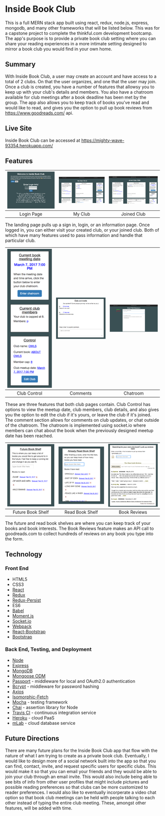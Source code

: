 Inside Book Club
==========
This is a full MERN stack app built using react, redux, node.js, express, mongodb, and many other frameworks that will be listed below.  This was for a capstone project to complete the thinkful.com development bootcamp. The app's purpose is to provide a private book club setting where you can share your reading experiences in a more intimate setting designed to mirror a book club you would find in your own home.  

Summary
-------
With Inside Book Club, a user may create an account and have access to a total of 2 clubs.  On that the user organizes, and one that the user may join.  Once a club is created, you have a number of features that allowsy you to keep up with your club's details and members.  You also have a chatroom available for club meetings after a book deadline has been met by the group.  The app also allows you to keep track of books you've read and would like to read, and gives you the option to pull up book reviews from https://www.goodreads.com/ api.    

Live Site
---------
Inside Book Club can be accessed at https://mighty-wave-93354.herokuapp.com/

Features
--------
| <img alt="Login Page" src="./design_imgs/landingLogin.png" width="350"> | <img alt="My Club" src="./design_imgs/myClub.png" width="350"> | <img alt="Joined Club" src="./design_imgs/joinClub.png" width="350"> |
|:---:|:---:|:---:|
| Login Page | My Club | Joined Club |

The landing page pulls up a sign in, login, or an information page.  Once logged in, you can either visit your created club, or your joined club.  Both of which have many features used to pass information and handle that particular club.  

| <img alt="Club Control" src="./design_imgs/clubControl.png" width="350"> | <img alt="Comments" src="./design_imgs/comments.png" width="350"> | <img alt="Chatroom" src="./design_imgs/chatroom.png" width="350"> |
|:---:|:---:|:---:|
| Club Control | Comments | Chatroom |

These are three features that both club pages contain.  Club Control has options to view the meetup date, club members, club details, and also gives you the option to edit the club if it's yours, or leave the club if it's joined. The comment section allows for comments on club updates, or chat outside of the chatroom.  The chatroom is implemented using socket.io where members can chat about the book when the previously designed meetup date has been reached.  

| <img alt="Future Book Shelf" src="./design_imgs/futureBookShelf.png" width="350"> | <img alt="Read Book Shelf" src="./design_imgs/pastBookShelf.png" width="350"> | <img alt="Book Reviews" src="./design_imgs/goodReadsBookReview.png" width="350"> |
|:---:|:---:|:---:|
| Future Book Shelf | Read Book Shelf | Book Reviews |

The future and read book shelves are where you can keep track of your books and book interests.  The Book Reviews feature makes an API call to goodreads.com to collect hundreds of reviews on any book you type into the form.  


Technology
----------

### Front End
 - HTML5
 - CSS3
 - [React](https://facebook.github.io/react/)
 - [Redux](redux.js.org/)
 - [Redux-Persist](https://github.com/rt2zz/redux-persist)
 - ES6
 - [Babel](https://babeljs.io/)
 - [Moment.js](https://momentjs.com/)
 - [Socket.io](https://github.com/socketio/socket.io)
 - [Webpack](https://webpack.github.io/)
 - [React-Bootstrap](react-bootstrap.github.io/components.html)
 - [Bootstrap](https://getbootstrap.com/)

### Back End, Testing, and Deployment
 - [Node](https://nodejs.org)
 - [Express](https://expressjs.com/)
 - [MongoDB](https://www.mongodb.com/)
 - [Mongoose ODM](http://mongoosejs.com/)
 - [Passport](http://passportjs.org/) - middleware for local and OAuth2.0 authentication
 - [Bcrypt](https://www.npmjs.com/package/bcrypt) - middleware for password hashing
 - [Axios](https://www.axios.com/)
 - [Isomorphic-Fetch](https://github.com/matthew-andrews/isomorphic-fetch)
 - [Mocha](https://mochajs.org/) - testing framework
 - [Chai](http://chaijs.com/) - assertion library for Node
 - [Travis CI](https://travis-ci.org/) - continuous integration service
 - [Heroku](https://www.heroku.com/) - cloud PaaS
 - [mLab](https://mlab.com/) - cloud database service


Future Directions
-----------------
There are many future plans for the Inside Book Club app that flow with the nature of what I am trying to create as a private book club.  Eventually, I would like to design more of a social network built into the app so that you can find, contact, invite, and request specific users for specific clubs.  This would make it so that you can email your friends and they would be able to join your club through an email invite.  This would also include being able to see bits of info from other user profiles that might include pictures and possible reading preferences so that clubs can be more customized to reader preferences.  I would also like to eventually incorperate a video chat option so that book club meetings can be held with people talking to each other instead of typing the entire club meeting.  These, amongst other features, will be added with time.  

